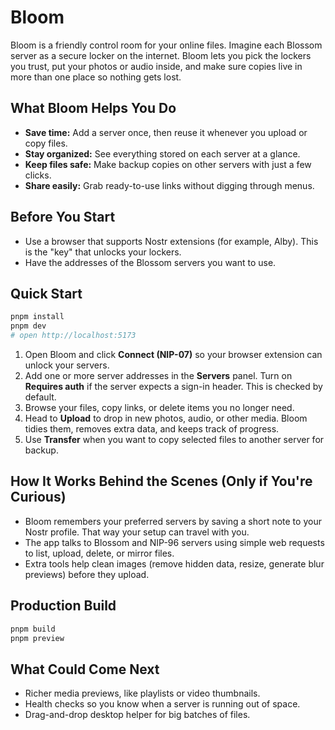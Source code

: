 # Bloom

Bloom is a friendly control room for your online files. Imagine each Blossom server as a secure locker on the internet. Bloom lets you pick the lockers you trust, put your photos or audio inside, and make sure copies live in more than one place so nothing gets lost.

## What Bloom Helps You Do
- **Save time:** Add a server once, then reuse it whenever you upload or copy files.
- **Stay organized:** See everything stored on each server at a glance.
- **Keep files safe:** Make backup copies on other servers with just a few clicks.
- **Share easily:** Grab ready-to-use links without digging through menus.

## Before You Start
- Use a browser that supports Nostr extensions (for example, Alby). This is the "key" that unlocks your lockers.
- Have the addresses of the Blossom servers you want to use.

## Quick Start
```bash
pnpm install
pnpm dev
# open http://localhost:5173
```

1. Open Bloom and click **Connect (NIP-07)** so your browser extension can unlock your servers.
2. Add one or more server addresses in the **Servers** panel. Turn on **Requires auth** if the server expects a sign-in header. This is checked by default.
3. Browse your files, copy links, or delete items you no longer need.
4. Head to **Upload** to drop in new photos, audio, or other media. Bloom tidies them, removes extra data, and keeps track of progress.
5. Use **Transfer** when you want to copy selected files to another server for backup.

## How It Works Behind the Scenes (Only if You're Curious)
- Bloom remembers your preferred servers by saving a short note to your Nostr profile. That way your setup can travel with you.
- The app talks to Blossom and NIP-96 servers using simple web requests to list, upload, delete, or mirror files.
- Extra tools help clean images (remove hidden data, resize, generate blur previews) before they upload.

## Production Build
```bash
pnpm build
pnpm preview
```

## What Could Come Next
- Richer media previews, like playlists or video thumbnails.
- Health checks so you know when a server is running out of space.
- Drag-and-drop desktop helper for big batches of files.
